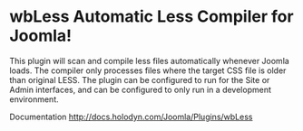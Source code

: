 
# wbLess Automatic Less Compiler for Joomla!

This plugin will scan and compile less files automatically whenever Joomla loads.  The compiler only processes files where the target CSS file is older than original LESS.  The plugin can be configured to run for the Site or Admin interfaces, and can be configured to only run in a development environment.

Documentation http://docs.holodyn.com/Joomla/Plugins/wbLess
